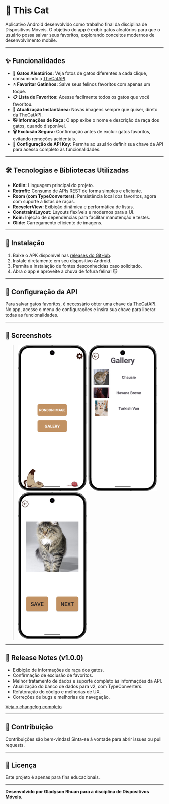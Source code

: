 # 🐾 This Cat

Aplicativo Android desenvolvido como trabalho final da disciplina de Dispositivos Móveis. O objetivo do app é exibir gatos aleatórios para que o usuário possa salvar seus favoritos, explorando conceitos modernos de desenvolvimento mobile.

---

## ✨ Funcionalidades

- **🎲 Gatos Aleatórios:** Veja fotos de gatos diferentes a cada clique, consumindo a [TheCatAPI](https://thecatapi.com/).
- **⭐ Favoritar Gatinhos:** Salve seus felinos favoritos com apenas um toque.
- **📋 Lista de Favoritos:** Acesse facilmente todos os gatos que você favoritou.
- **🔄 Atualização Instantânea:** Novas imagens sempre que quiser, direto da TheCatAPI.
- **🐱 Informações de Raça:** O app exibe o nome e descrição da raça dos gatos, quando disponível.
- **🗑️ Exclusão Segura:** Confirmação antes de excluir gatos favoritos, evitando remoções acidentais.
- **🔑 Configuração de API Key:** Permite ao usuário definir sua chave da API para acesso completo às funcionalidades.

---

## 🛠️ Tecnologias e Bibliotecas Utilizadas

- **Kotlin:** Linguagem principal do projeto.
- **Retrofit:** Consumo de APIs REST de forma simples e eficiente.
- **Room (com TypeConverters):** Persistência local dos favoritos, agora com suporte a listas de raças.
- **RecyclerView:** Exibição dinâmica e performática de listas.
- **ConstraintLayout:** Layouts flexíveis e modernos para a UI.
- **Koin:** Injeção de dependências para facilitar manutenção e testes.
- **Glide:** Carregamento eficiente de imagens.

---

## 🚀 Instalação

1. Baixe o APK disponível nas [releases do GitHub](https://github.com/gRhuan/Trabalho-final-android/releases).
2. Instale diretamente em seu dispositivo Android.
3. Permita a instalação de fontes desconhecidas caso solicitado.
4. Abra o app e aproveite a chuva de fofura felina! 🐱

---

## 🔑 Configuração da API

Para salvar gatos favoritos, é necessário obter uma chave da [TheCatAPI](https://thecatapi.com/).  
No app, acesse o menu de configurações e insira sua chave para liberar todas as funcionalidades.

---

## 📸 Screenshots

> <img src="./screenshots/tela_menu.png" width="220">
> <img src="./screenshots/tela_galeria.png" width="220">
> <img src="./screenshots/tela_novo_gato.png" width="220">

---

## 📝 Release Notes (v1.0.0)

- Exibição de informações de raça dos gatos.
- Confirmação de exclusão de favoritos.
- Melhor tratamento de dados e suporte completo às informações da API.
- Atualização do banco de dados para v2, com TypeConverters.
- Refatoração do código e melhorias de UX.
- Correções de bugs e melhorias de navegação.

[Veja o changelog completo](https://github.com/gRhuan/Trabalho-final-android/releases)

---

## 🤝 Contribuição

Contribuições são bem-vindas! Sinta-se à vontade para abrir issues ou pull requests.

---

## 📄 Licença

Este projeto é apenas para fins educacionais.

---

**Desenvolvido por Gladyson Rhuan para a disciplina de Dispositivos Móveis.**
